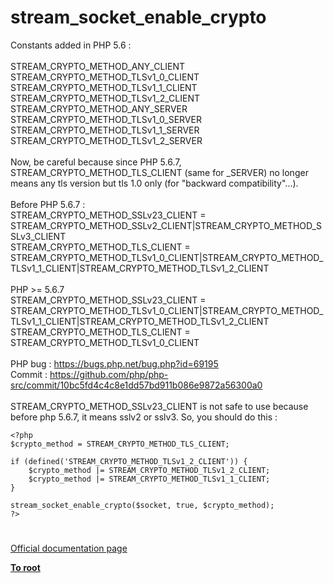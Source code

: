 # stream_socket_enable_crypto



Constants added in PHP 5.6 :<br><br>STREAM_CRYPTO_METHOD_ANY_CLIENT<br>STREAM_CRYPTO_METHOD_TLSv1_0_CLIENT<br>STREAM_CRYPTO_METHOD_TLSv1_1_CLIENT<br>STREAM_CRYPTO_METHOD_TLSv1_2_CLIENT<br>STREAM_CRYPTO_METHOD_ANY_SERVER<br>STREAM_CRYPTO_METHOD_TLSv1_0_SERVER<br>STREAM_CRYPTO_METHOD_TLSv1_1_SERVER<br>STREAM_CRYPTO_METHOD_TLSv1_2_SERVER<br><br>Now, be careful because since PHP 5.6.7, STREAM_CRYPTO_METHOD_TLS_CLIENT (same for _SERVER) no longer means any tls version but tls 1.0 only (for "backward compatibility"...).<br><br>Before PHP 5.6.7 :<br>STREAM_CRYPTO_METHOD_SSLv23_CLIENT = STREAM_CRYPTO_METHOD_SSLv2_CLIENT|STREAM_CRYPTO_METHOD_SSLv3_CLIENT<br>STREAM_CRYPTO_METHOD_TLS_CLIENT = STREAM_CRYPTO_METHOD_TLSv1_0_CLIENT|STREAM_CRYPTO_METHOD_TLSv1_1_CLIENT|STREAM_CRYPTO_METHOD_TLSv1_2_CLIENT<br><br>PHP &gt;= 5.6.7<br>STREAM_CRYPTO_METHOD_SSLv23_CLIENT = STREAM_CRYPTO_METHOD_TLSv1_0_CLIENT|STREAM_CRYPTO_METHOD_TLSv1_1_CLIENT|STREAM_CRYPTO_METHOD_TLSv1_2_CLIENT<br>STREAM_CRYPTO_METHOD_TLS_CLIENT = STREAM_CRYPTO_METHOD_TLSv1_0_CLIENT<br><br>PHP bug : https://bugs.php.net/bug.php?id=69195<br>Commit : https://github.com/php/php-src/commit/10bc5fd4c4c8e1dd57bd911b086e9872a56300a0<br><br>STREAM_CRYPTO_METHOD_SSLv23_CLIENT is not safe to use because before php 5.6.7, it means sslv2 or sslv3. So, you should do this :<br>

```
<?php
$crypto_method = STREAM_CRYPTO_METHOD_TLS_CLIENT;

if (defined('STREAM_CRYPTO_METHOD_TLSv1_2_CLIENT')) {
    $crypto_method |= STREAM_CRYPTO_METHOD_TLSv1_2_CLIENT;
    $crypto_method |= STREAM_CRYPTO_METHOD_TLSv1_1_CLIENT;
}

stream_socket_enable_crypto($socket, true, $crypto_method);
?>
```
  

#

[Official documentation page](https://www.php.net/manual/en/function.stream-socket-enable-crypto.php)

**[To root](/README.md)**